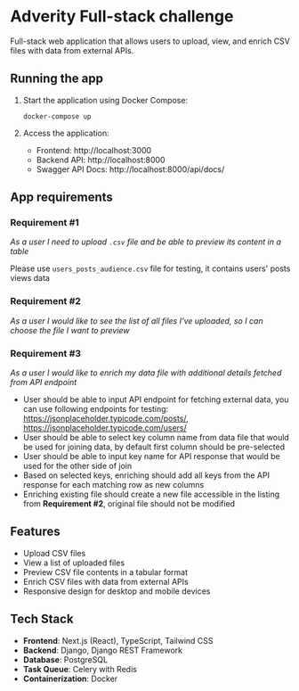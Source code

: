 # Adverity Full-stack challenge

Full-stack web application that allows users to upload, view, and enrich CSV files with data from external APIs.

## Running the app

1. Start the application using Docker Compose:

   ```
   docker-compose up
   ```

2. Access the application:
   - Frontend: http://localhost:3000
   - Backend API: http://localhost:8000
   - Swagger API Docs: http://localhost:8000/api/docs/

## App requirements

### Requirement #1

_As a user I need to upload `.csv` file and be able to preview its content in a table_

Please use `users_posts_audience.csv` file for testing, it contains users' posts views data

### Requirement #2

_As a user I would like to see the list of all files I've uploaded, so I can choose the file I want to preview_

### Requirement #3

_As a user I would like to enrich my data file with additional details fetched from API endpoint_

- User should be able to input API endpoint for fetching external data, you can use following endpoints for testing:
  https://jsonplaceholder.typicode.com/posts/, https://jsonplaceholder.typicode.com/users/
- User should be able to select key column name from data file that would be used for joining data, by default first column should be pre-selected
- User should be able to input key name for API response that would be used for the other side of join
- Based on selected keys, enriching should add all keys from the API response for each matching row as new columns
- Enriching existing file should create a new file accessible in the listing from **Requirement #2**, original file should not be modified

## Features

- Upload CSV files
- View a list of uploaded files
- Preview CSV file contents in a tabular format
- Enrich CSV files with data from external APIs
- Responsive design for desktop and mobile devices

## Tech Stack

- **Frontend**: Next.js (React), TypeScript, Tailwind CSS
- **Backend**: Django, Django REST Framework
- **Database**: PostgreSQL
- **Task Queue**: Celery with Redis
- **Containerization**: Docker
